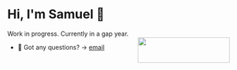 <!--![alt text](https://raw.githubusercontent.com/ostweg/ostweg/main/img/header.jpg)-->
# Hi, I'm Samuel 👋

Work in progress. Currently in a gap year. 
⠀
⠀
<a href="https://stackoverflow.com/users/9945539/samga"><img src="https://stackexchange.com/users/flair/13780246.png?theme=dark" style="float:right;" width="208" height="58"></a>

- 💬 Got any questions? -> [email](mailto:...)
